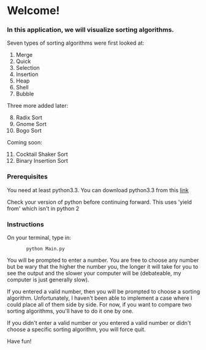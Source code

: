 # Welcome! 

### In this application, we will visualize sorting algorithms. 

Seven types of sorting algorithms were first looked at: 
1. Merge 
2. Quick
3. Selection
4. Insertion
5. Heap
6. Shell
7. Bubble

Three more added later: 

8. Radix Sort 
9. Gnome Sort
10. Bogo Sort

Coming soon: 

11. Cocktail Shaker Sort 
12. Binary Insertion Sort 


### Prerequisites 

You need at least python3.3. You can download 
python3.3 from this [link](https://www.python.org/download/releases/3.3.0/)

Check your version of python before continuing forward. This uses 'yield from' which isn't in python 2

### Instructions 

On your terminal, type in:

`        python Main.py           `

You will be prompted to enter a number. You are free to choose any number 
but be wary that the higher the number you, the longer it will take for you 
to see the output and the slower your computer will be (debateable, my computer 
is just generally slow).

If you entered a valid number, then you will be prompted to choose a sorting 
algorithm. Unfortunately, I haven't been able to implement a case where I could 
place all of them side by side. For now, if you want to compare two sorting 
algorithms, you'll have to do it one by one. 

If you didn't enter a valid number or you entered a valid number or didn't choose 
a specific sorting algorithm, you will force quit. 

Have fun!
